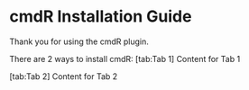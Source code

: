 # cmdR Installation Guide

Thank you for using the cmdR plugin.

There are 2 ways to install cmdR:
[tab:Tab 1]
Content for Tab 1

[tab:Tab 2]
Content for Tab 2
